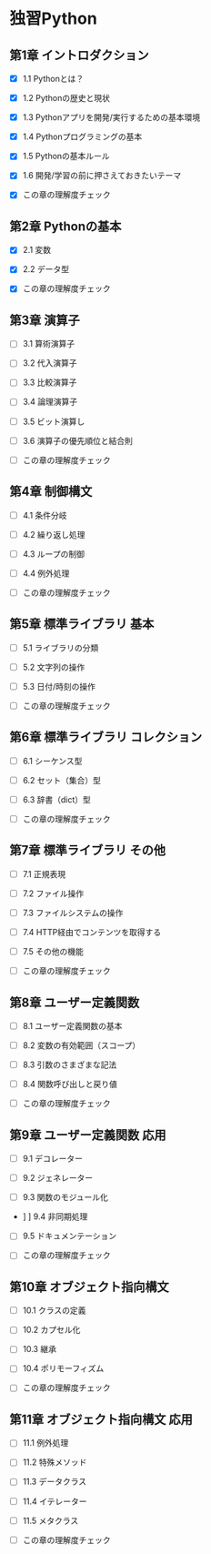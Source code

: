 # 独習Python

## 第1章 イントロダクション

- [x] 1.1 Pythonとは？

- [x] 1.2 Pythonの歴史と現状

- [x] 1.3 Pythonアプリを開発/実行するための基本環境

- [x] 1.4 Pythonプログラミングの基本

- [x] 1.5 Pythonの基本ルール

- [x] 1.6 開発/学習の前に押さえておきたいテーマ

- [x] この章の理解度チェック

## 第2章 Pythonの基本

- [x] 2.1 変数

- [x] 2.2 データ型

- [x] この章の理解度チェック

## 第3章 演算子

- [ ] 3.1 算術演算子

- [ ] 3.2 代入演算子

- [ ] 3.3 比較演算子

- [ ] 3.4 論理演算子

- [ ] 3.5 ビット演算し

- [ ] 3.6 演算子の優先順位と結合則

- [ ] この章の理解度チェック

## 第4章 制御構文

- [ ] 4.1 条件分岐

- [ ] 4.2 繰り返し処理

- [ ] 4.3 ループの制御

- [ ] 4.4 例外処理

- [ ] この章の理解度チェック

## 第5章 標準ライブラリ 基本

- [ ] 5.1 ライブラリの分類

- [ ] 5.2 文字列の操作

- [ ] 5.3 日付/時刻の操作

- [ ] この章の理解度チェック

## 第6章 標準ライブラリ コレクション

- [ ] 6.1 シーケンス型

- [ ] 6.2 セット（集合）型

- [ ] 6.3 辞書（dict）型

- [ ] この章の理解度チェック

## 第7章 標準ライブラリ その他

- [ ] 7.1 正規表現

- [ ] 7.2 ファイル操作

- [ ] 7.3 ファイルシステムの操作

- [ ] 7.4 HTTP経由でコンテンツを取得する

- [ ] 7.5 その他の機能

- [ ] この章の理解度チェック

## 第8章 ユーザー定義関数

- [ ] 8.1 ユーザー定義関数の基本

- [ ] 8.2 変数の有効範囲（スコープ）

- [ ] 8.3 引数のさまざまな記法

- [ ] 8.4 関数呼び出しと戻り値

- [ ] この章の理解度チェック

## 第9章 ユーザー定義関数 応用

- [ ] 9.1 デコレーター

- [ ] 9.2 ジェネレーター

- [ ] 9.3 関数のモジュール化

- ] ] 9.4 非同期処理

- [ ] 9.5 ドキュメンテーション

- [ ] この章の理解度チェック

## 第10章 オブジェクト指向構文

- [ ] 10.1 クラスの定義

- [ ] 10.2 カプセル化

- [ ] 10.3 継承

- [ ] 10.4 ポリモーフィズム

- [ ] この章の理解度チェック

## 第11章 オブジェクト指向構文 応用

- [ ] 11.1 例外処理

- [ ] 11.2 特殊メソッド

- [ ] 11.3 データクラス

- [ ] 11.4 イテレーター

- [ ] 11.5 メタクラス

- [ ] この章の理解度チェック
